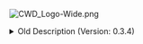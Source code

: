 
![CWD_Logo-Wide.png](https://iili.io/rXDMvf.png)

<details>
  <summary>Old Description (Version: 0.3.4)</summary>
  
[![Discord](https://img.shields.io/discord/980492607778091058?color=%235865F2&label=Discord&logo=Discord&style=flat-square)](https://discord.com/invite/TrxaNYb2Vv)
[![Reddit](https://img.shields.io/badge/Reddit-r%2FCommunityWorkshop-orange?style=flat-square&logo=Reddit)](https://www.reddit.com/r/CommunityWorkshop/)
[![Licence](https://img.shields.io/github/license/Community-Workshop-Downloader/CommunityWorkshopMain?color=%23A42E2B&label=Licence&logo=GNU&style=flat-square)](https://www.gnu.org/licenses/gpl-3.0.en.html)
[![Downloads](https://img.shields.io/github/downloads/Community-Workshop-Downloader/CommunityWorkshopMain/total?label=Downloads&logo=GitHub&style=flat-square)](https://github.com/Community-Workshop-Downloader/CommunityWorkshopMain/releases)
[![Donate Ko-Fi](https://img.shields.io/badge/Donate-Ko--Fi-FF5E5B?style=flat-square&logo=Ko-fi)](https://ko-fi.com/communityworkshop)
![GitHub Size](https://img.shields.io/github/repo-size/Community-Workshop-Downloader/CommunityWorkshopMain?label=Repository%20Size&style=flat-square&logo=Hyper&logoColor=white)
![GitHub Program](https://img.shields.io/github/languages/code-size/Community-Workshop-Downloader/CommunityWorkshopMain?label=Project%20Size&style=flat-square&logo=DocuSign&logoColor=white)
![Update](https://img.shields.io/github/last-commit/Community-Workshop-Downloader/CommunityWorkshopMain?label=Latest%20Update&style=flat-square)
![Version](https://img.shields.io/github/v/tag/Community-Workshop-Downloader/CommunityWorkshopMain?label=Version&style=flat-square&color=lightgrey)
[![Virus Total Report](https://img.shields.io/badge/Virus%20Total%20Report-color=%235865F2?style=flat-square&logo=AdGuard&logoColor=white)](https://bit.ly/3pCITqo)

[![Windows](https://img.shields.io/badge/-Windows-%230078D6?style=for-the-badge&logo=Windows)](https://www.microsoft.com/en-gb/software-download/windows10) 

  # Workshop Downloader
A brief description of what this project does and who it's for





### Installation
To be able to download Steam Workshop mods through the Community Workshop Downloader (CWD) all you need to do is:

Go to releases click on the [GitHub link](https://github.com/CommunityWorkshop/CommunityWorkshopDownloader/releases) which should look something like this: 

![1.png](https://iili.io/rX8r8X.png)

Then click on `SteamWorkshopDownloader-Windows-0.2.0-Setup.exe`. GitHub should download an .exe file, double click on the file to make it run.\
***Note: There would probably be an alert by an antivirus or by windows security (That looks like a blue popup) because the program has not been signed yet (don't worry, just allow the app to run).*** *To allow the app to run click on* `More info`  *and then* `Run anyways`

![2.png](https://iili.io/rX8gat.png)

After that an installer will appear, follow the instructions on the installer\
Choose if you want to install the app for all users or just for yourself.

![3.png](https://iili.io/rX869n.png)

Select the install location or where the program files will be located once downloaded (*remember the location*), If you want to change the default installation location click on `Browse`\
Once you are happy with the installation location click install

![4.png](https://iili.io/rX8Pus.png)

*The software will then start installing... (wait for 2-3 minutes)*\
Once finish installing this will popup, you can leave the checkbox to run the software automatically after installation or click the check icon and click `Finish` to complete the installation

![5.png](https://iili.io/rX8iwG.png)

***Note: A firewall notice may appear, allow the program to have access to AT LEAST private networks and accept all admin prompts***

![6.png](https://iili.io/rX8stf.png)

After that an installer will appear, follow the instructions on the installer.... when the program is downloaded a shortcut to the main .exe file should automagically be made if you cant find the shortcut go to the directory (or the place where you installed the program) should look something like this...

![7.png](https://iili.io/rX8Qn4.png)

Double click on `SteamWorkshopDownloader.exe` to run the program... The Community Workshop Downloader will then popup.

![8.png](https://iili.io/rX8ZMl.png)

Click on settings and set the location that you want to download the mods to (*I recommend to make a folder*)

![9.png](https://iili.io/rX8tP2.png)

To change the location click on the file path that will then open a File Explorer window. (*Make sure it is a folder otherwise you would not be able to select it*)

![10.png](https://iili.io/rX8bFS.png)

Once you feel comfortable with the location you picked. Click on `Select Folder`

![11.png](https://iili.io/rX8mc7.png)

***Additionally: You can view the download location of the mods by clicking the button besides the file path***

![12.png](https://iili.io/rX8pS9.png)

![13.png](https://iili.io/rXS99e.png)

Afterwards, click on `Home`. Find the link to the mod that you wish to download from the Steam Workshop\
The link is in the address bar of your browser (*In this example Google Chrome*) Copy the link

![14.png](https://iili.io/rXSHAu.png)

Next return to Community Workshop Downloader, in the textbox where it says URL (*highlighted in red*), enter the link to the mod that you wish to download.

![15.png](https://iili.io/rXSJwb.png)

***Note: For the best performance, the link should not have any additional parameters and ending with an id number.***  To do this make sure to remove any parameters after the id number like `&searchtext=`\
**For Example: <https://steamcommunity.com/sharedfiles/filedetails/?id=2323217614>**\
Finally click the blue button that says "Download".

![16.png](https://iili.io/rX8vGp.png)

If there isn't any issues the screen *should* blur and a spinning wheel with the words "Downloading" will appear. This means the mod is currently downloading...

![17.png](https://iili.io/rX886N.png)

Once the mod has completed downloading a popup will appear. If you did everything right it should read "File Downloaded Successfully" with a little green tick.

![18.png](https://iili.io/rX8knR.png)

Check the folder where you set the download location and there should be a zip file with a bunch of number that matches the workshop id of the mod. That is the mod downloaded from the Steam Workshop.

![19.png](https://iili.io/rX8OZv.png)

***Note: Check the file size to make sure it is above 0 Bytes and double click on the folder to make sure that it isn't corrupted.***

![20.png](https://iili.io/rX8UFI.png)

**Vola! That is the mod downloaded, how you install it in your particular game(s) depends on what game you are playing but it should be similar to a Local install. I cant help you with that, but a quick googling should guide you.**

You can support the active development of this project by donating money on our Ko-Fi page at: [ko-fi.com/communityworkshop](https://ko-fi.com/communityworkshop)
[![Support Me on Ko-Fi](https://iili.io/rX8hyg.png)](https://ko-fi.com/communityworkshop)

    
### Screenshots
![App Screenshot](https://via.placeholder.com/468x300?text=App+Screenshot+Here)


### FAQ
#### Why would I need this?
If you own a game on a different platform like GOG or the Epic Games store, you can not download mods for the game, as the majority of mods are locked inside Steam's workshop. So instead of buying the game a second time to access the mods, you can simply use this tool.

#### How does this work?
Answer

#### Is this safe to use?
Answer: Yes

#### Is this illegal to use?
Short Answer: No\
Long Answer: ---

#### How can I help devlop this?
Answer

#### When are you going to support game X?
Answer

#### How would you ensure the cached mods are up to date? 
Answer

#### How can I get in contact with you?
Answer

#### Question
Answer

#### Question
Answer

#### Question
Answer

#### Question
Answer

#### Question
Answer
### Game Support List 
🆓✅ Everything on https://steamdb.info/sub/17906/apps/ \
🆓✅ Action Sandbox\
🆓✅ Age of Wonders: Planetfall\
🆓✅ Barony\
🆓✅ Barotrauma\
🆓✅ Brick Rigs\
🆓✅ Caves of Qud\
🆓✅ City Game Studio\
🆓✅ Dustwind\
🆓✅ Empire of Sin\
🆓✅ EndCycle VS\
🆓✅ Gloomhaven\
🆓✅ Haydee 2\
🆓✅ Hydroneer\
🆓✅ Insurgency\
🆓✅ KeeperRL\
🆓✅ Kenshi\
🆓✅ Lumencraft\
🆓✅ Miscreated\
🆕✅ One Step From Eden\
🆓✅ People Playground\
🆓✅ Post Scriptum\
🆓✅ Project Zomboid\
🆓✅ Ravenfield\
🆓✅ rFactor 2\
🆓✅ RimWorld\
🆓✅ Rusted Warfare\
🆓✅ Serious Sam 4\
🆓✅ Serious Sam: Siberian Mayhem\
🆓✅ Space Engineers\
🆓✅ SpellForce 3: Fallen God\
🆓✅ Squad\
🆓✅ Stationeers\
🆓✅ Stellaris\
🆓✅ Stormworks: Build and Rescue\
🆕✅ Terraria\
🆓✅ TearDown\
🆓✅ The Hand of Merlin\
🆓✅ The Talos Principle\
🆓✅ They Are Billions\
🆓✅ Thunder Tier One\
🆓✅ Transport Fever\
🆓✅ Transport Fever 2\
🆓✅ Unturned\
🆕✅ Wallpapper Engine\
🆓✅ Warhammer 40,000: Gladius - Relics of War\
🆓✅ WARNO\
🆓✅ WE ARE FOOTBALL\
🆓✅ Wreckfest\
🆓⚠️ Black Mesa\
🆓⚠️ Conan Exiles\
🆓⚠️ Day of Infamy\
🆓⚠️ Garry's Mod (UNPACK LATER)\
🆓⚠️ Parkitect

**Last Updated 26/08/2022**
### Changelog
#### Workshop Downloader v0.2.0a
📝 UI updated\
🆕  Ability to change default download location\
🆕  Added auto extract option
#### Workshop Downloader v0.2.5a
📝 Minor UI changes
#### Workshop Downloader v0.3.0a
🆕 Added support for all the games in https://ggntw.com/steam \
🆕 Added support for Action Sandbox\
🆕 Added support for TearDown\
🆕 Added support for Brick Rigs\
🆕 Added support for Ravenfield\
🆕 Added support for Project Zomboid\
🆕 Added support for RimWorld\
🆕 Added support for Black Mesa\
🆕 Added support for Day of Infamy\
🆕 Added support for Garry's Mod\
🆕 Added support for Rusted Warfare\
🆕 Added support for Caves of Qud\
🆕 Added support for Hydroneer\
🆕 Added support for Unturned\
🆕 Added support for Stormworks: Build and Rescue\
🆕 Added support for Stellaris\
🆕  New donate button\
📝 Some other minor changes
#### Workshop Downloader v0.3.1a
🛠️ Fixed downloading issue with GGNetwork
#### Workshop Downloader v0.3.2a
🛠️ Moved "Caves of Qud" from ggetwork to CWD
#### Workshop Downloader v0.3.3a
🆕 Added Item Preview\
📝 Minor UI changes
#### Workshop Downloader v0.3.4a
🛠️ Fixed ggntw games support (now on it will be in sync with ggntw thanks @ MrDanya)\
🛠️ Minor fixes\
🛠️ Electron version bump (maybe solve some issues while opening app)

### Authors
Made with 💖 by: [Snkt01](https://github.com/snkt01), [SlejmUr](https://github.com/SlejmUr), [GamingNerdLeith2022](https://github.com/GamingNerdLeith2020)
& [The Community Workshop on Discord](https://discord.com/invite/TrxaNYb2Vv)

### Acknowledgements
Thanks for these awesome resources that were used during the development of the Community Workshop Downloader:

[GGNetwork - Allowing us to use their API to support more games](https://ggntw.com/steam)\
[Depot Downloader - Download mods via Steam servers](https://github.com/SteamRE/DepotDownloader)\
[Electron-vite-react - Boilerplate code](https://github.com/electron-vite/electron-vite-react)\
[Readme.so/editor - Making Readme files less obtrusive](https://readme.so/)\
[Shields.io - Adding small badges (shields) on the repository](https://shields.io/)\
[SteamWorkshopDownloader.io - Rest In Peace](https://steamworkshopdownloader.io/)\
[SteamCMD API - Programmable way to retrieve information](https://www.steamcmd.net/)\
[SteamDB - Giving us valuable information](https://steamdb.info/sub/17906/apps/)\
[SteamCMD - Allowing us to download mods from the workshop](https://developer.valvesoftware.com/wiki/SteamCMD)\
[SteamCMD.net API - Metadata from SteamDB and SteamCMD](https://www.steamcmd.net/)\
[Emojipedia - Giving us emojis](https://emojipedia.org/)\
[r/swd_io - Initial Insperation for Community Workshop Downloader](https://www.reddit.com/r/swd_io/)\
[Readmine - Template for the CommunityWorkshop's README](https://github.com/mhucka/readmine)\
[Freeimage.host - Hosting all of the images](https://freeimage.host/)\
[Simple Icons - Giving us a massive libary of company logos](https://simpleicons.org/)\
[Visual Studio Code - CWD's Integrated Development Environment](https://code.visualstudio.com/)\
[Abode XD - Used to design the User Interface](https://www.adobe.com/uk/products/xd.html)\
[Electron.Build - Used to create the .exe files](https://www.electron.build/)\
[Crowdin - Community translation of the project](https://crowdin.com/)\
[Exe.io - Shortern Links with Adverts for funding](https://exe.io/)\
[Porkbun.com - Buying domain for our website](https://porkbun.com/tld/app/?coupon=CODENEWBIE)\
[Github Co-Pilot - Helping develop the application](https://github.com/features/copilot)\
[]()
### Related

Related Projects:\
[GMP Pubisher - Workshop Downloader for Garry's Mod](https://github.com/WilliamVenner/gmpublisher)\
[WorkshopDL - Fully Open-Source Workshop Downloader](https://github.com/TheVovolo/WorkshopDL)\
[steamworkshop.download - Broken but was the first to fill the void](http://steamworkshop.download/)\
[steam-workshop-downloader.com - Website to replace SWD.io](https://steam-workshop-downloader.com/)\
[Shadoxxhd's Workshop - Workshop Attempt (Obsolete)](https://github.com/shadoxxhd/steamworkshopdownloader)\
[Husko's Workshop Downloader - Workshop Attempt (Obsolete)](https://github.com/Official-Husko/Husko-s-SteamWorkshop-Downloader)\
[Steam Workshop Downloader - Workshop Attempt (Obsolete)](https://github.com/SegoCode/swd)\
[Be1zebub Workshop Downloader - Workshop Attempt (Obsolete)](https://github.com/Be1zebub/Steam-Workshop-Downloader)\
[Geam Workshop Downloader - Workshop Attempt (Obsolete)](https://github.com/Geam/steam_workshop_downloader)\
[SteamCMD API - Programmable way to retrieve information](https://www.steamcmd.net/)\
[GGNetwork - Website to download mods to replace SWD.io](https://ggntw.com/steam)\
[Gramvio Workshop Downloader - Workshop Attempt (Broken)](https://gramvio.com/steam-workshop-downloader/)\
[]()

From Community Workshop:\
[r/sharemyworkshop - Sharing people's workshop on reddit](https://www.reddit.com/r/sharemyworkshop/)\
[communityworkshopdownloader.app - [WIP] Our website for CWD](https://communityworkshopdownloader.app/)\
[]()

### Legal

*Community Workshop is not affiliated with Valve Corporation or Steam. Community Workshop Downloader is not affiliated with other downloading softwares unless specified. The Steam logo are trademarks and/or registered trademarks of Valve Corporation in the U.S. and/or other countries.* 
</details>
